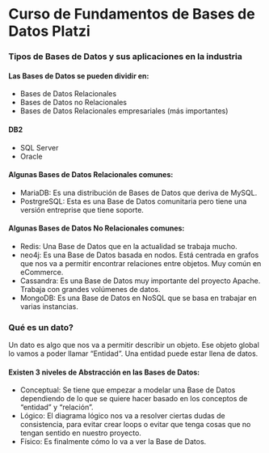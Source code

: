 # Curso de Fundamentos de Bases de Datos Platzi
### Tipos de Bases de Datos y sus aplicaciones en la industria

#### Las Bases de Datos se pueden dividir en:

* Bases de Datos Relacionales
* Bases de Datos no Relacionales
* Bases de Datos Relacionales empresariales (más importantes)

#### DB2
- SQL Server
- Oracle

#### Algunas Bases de Datos Relacionales comunes:
- MariaDB: Es una distribución de Bases de Datos que deriva de MySQL.
- PostrgreSQL: Esta es una Base de Datos comunitaria pero tiene una versión entreprise que tiene soporte.

#### Algunas Bases de Datos No Relacionales comunes:
- Redis: Una Base de Datos que en la actualidad se trabaja mucho.
- neo4j: Es una Base de Datos basada en nodos. Está centrada en grafos que nos va a permitir encontrar relaciones entre objetos. Muy común en eCommerce.
- Cassandra: Es una Base de Datos muy importante del proyecto Apache. Trabaja con grandes volúmenes de datos.
- MongoDB: Es una Base de Datos en NoSQL que se basa en trabajar en varias instancias.

### Qué es un dato?

Un dato es algo que nos va a permitir describir un objeto. Ese objeto global lo vamos a poder llamar “Entidad”. Una entidad puede estar llena de datos.

#### Existen 3 niveles de Abstracción en las Bases de Datos:

- Conceptual: Se tiene que empezar a modelar una Base de Datos dependiendo de lo que se quiere hacer basado en los conceptos de “entidad” y “relación”.
- Lógico: El diagrama lógico nos va a resolver ciertas dudas de consistencia, para evitar crear loops o evitar que tenga cosas que no tengan sentido en nuestro proyecto.
- Físico: Es finalmente cómo lo va a ver la Base de Datos.
